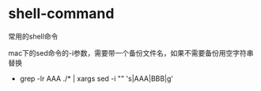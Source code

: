 # shell-command
常用的shell命令

mac下的sed命令的-i参数，需要带一个备份文件名，如果不需要备份用空字符串替换
* grep -lr AAA ./* | xargs sed -i "" 's|AAA|BBB|g'

